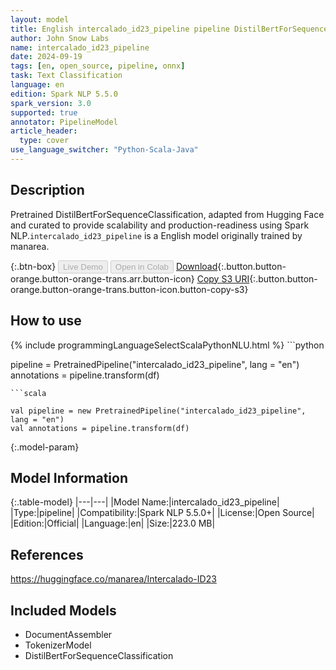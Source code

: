 ```yaml
---
layout: model
title: English intercalado_id23_pipeline pipeline DistilBertForSequenceClassification from manarea
author: John Snow Labs
name: intercalado_id23_pipeline
date: 2024-09-19
tags: [en, open_source, pipeline, onnx]
task: Text Classification
language: en
edition: Spark NLP 5.5.0
spark_version: 3.0
supported: true
annotator: PipelineModel
article_header:
  type: cover
use_language_switcher: "Python-Scala-Java"
---
```


## Description

Pretrained DistilBertForSequenceClassification, adapted from Hugging Face and curated to provide scalability and production-readiness using Spark NLP.`intercalado_id23_pipeline` is a English model originally trained by manarea.

{:.btn-box}
<button class="button button-orange" disabled>Live Demo</button>
<button class="button button-orange" disabled>Open in Colab</button>
[Download](https://s3.amazonaws.com/auxdata.johnsnowlabs.com/public/models/intercalado_id23_pipeline_en_5.5.0_3.0_1726740821256.zip){:.button.button-orange.button-orange-trans.arr.button-icon}
[Copy S3 URI](s3://auxdata.johnsnowlabs.com/public/models/intercalado_id23_pipeline_en_5.5.0_3.0_1726740821256.zip){:.button.button-orange.button-orange-trans.button-icon.button-copy-s3}

## How to use



<div class="tabs-box" markdown="1">
{% include programmingLanguageSelectScalaPythonNLU.html %}
```python

pipeline = PretrainedPipeline("intercalado_id23_pipeline", lang = "en")
annotations =  pipeline.transform(df)   

```
```scala

val pipeline = new PretrainedPipeline("intercalado_id23_pipeline", lang = "en")
val annotations = pipeline.transform(df)

```
</div>

{:.model-param}
## Model Information

{:.table-model}
|---|---|
|Model Name:|intercalado_id23_pipeline|
|Type:|pipeline|
|Compatibility:|Spark NLP 5.5.0+|
|License:|Open Source|
|Edition:|Official|
|Language:|en|
|Size:|223.0 MB|

## References

https://huggingface.co/manarea/Intercalado-ID23

## Included Models

- DocumentAssembler
- TokenizerModel
- DistilBertForSequenceClassification
